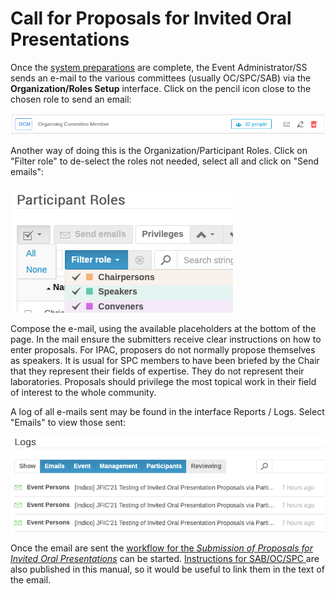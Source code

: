 # Call for Proposals for Invited Oral Presentations

Once the [system preparations](SSsetup.md) are complete, the Event Administrator/SS sends an e-mail to the various committees (usually OC/SPC/SAB) via the **Organization/Roles Setup** interface. 
Click on the pencil icon close to the chosen role to send an email:

![](img/roles01.png)

Another way of doing this is the Organization/Participant Roles. Click on "Filter
role" to de-select the roles not needed, select all and click on "Send emails":

![](img/roles02.png)

Compose the e-mail, using the available placeholders at the bottom of the page. In the mail ensure the submitters receive clear instructions on how to enter proposals. For IPAC, proposers do not normally propose themselves as speakers. It is usual for SPC members to have been briefed by the Chair that they represent their fields of expertise. They do not represent their laboratories. Proposals should privilege the most topical work in their field of interest to the whole community.

A log of all e-mails sent may be found in the interface Reports / Logs. Select "Emails" to view those sent:

![](img/email_logs.png)

Once the email are sent the [workflow for the *Submission of Proposals for Invited Oral Presentations*](intro.md#normal-ipac-workflow) can be started. [Instructions for SAB/OC/SPC ](SABsubmission.md)are also published in this manual, so it would be useful to link them in the text of the email.
